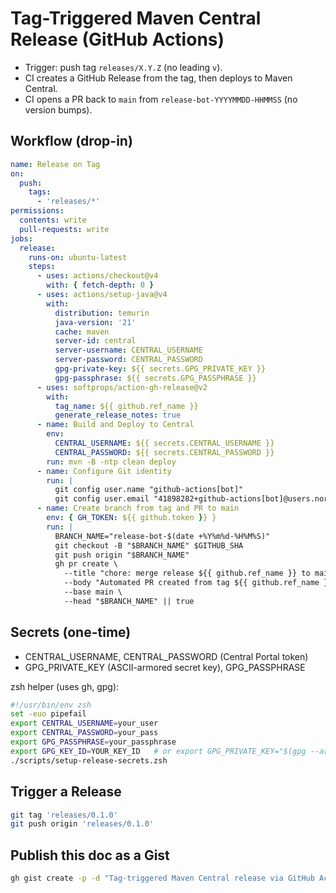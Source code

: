 # Tag-Triggered Maven Central Release (GitHub Actions)

- Trigger: push tag `releases/X.Y.Z` (no leading `v`).
- CI creates a GitHub Release from the tag, then deploys to Maven Central.
- CI opens a PR back to `main` from `release-bot-YYYYMMDD-HHMMSS` (no version bumps).

## Workflow (drop-in)

```yaml
name: Release on Tag
on:
  push:
    tags:
      - 'releases/*'
permissions:
  contents: write
  pull-requests: write
jobs:
  release:
    runs-on: ubuntu-latest
    steps:
      - uses: actions/checkout@v4
        with: { fetch-depth: 0 }
      - uses: actions/setup-java@v4
        with:
          distribution: temurin
          java-version: '21'
          cache: maven
          server-id: central
          server-username: CENTRAL_USERNAME
          server-password: CENTRAL_PASSWORD
          gpg-private-key: ${{ secrets.GPG_PRIVATE_KEY }}
          gpg-passphrase: ${{ secrets.GPG_PASSPHRASE }}
      - uses: softprops/action-gh-release@v2
        with:
          tag_name: ${{ github.ref_name }}
          generate_release_notes: true
      - name: Build and Deploy to Central
        env:
          CENTRAL_USERNAME: ${{ secrets.CENTRAL_USERNAME }}
          CENTRAL_PASSWORD: ${{ secrets.CENTRAL_PASSWORD }}
        run: mvn -B -ntp clean deploy
      - name: Configure Git identity
        run: |
          git config user.name "github-actions[bot]"
          git config user.email "41898282+github-actions[bot]@users.noreply.github.com"
      - name: Create branch from tag and PR to main
        env: { GH_TOKEN: ${{ github.token }} }
        run: |
          BRANCH_NAME="release-bot-$(date +%Y%m%d-%H%M%S)"
          git checkout -B "$BRANCH_NAME" $GITHUB_SHA
          git push origin "$BRANCH_NAME"
          gh pr create \
            --title "chore: merge release ${{ github.ref_name }} to main" \
            --body "Automated PR created from tag ${{ github.ref_name }}." \
            --base main \
            --head "$BRANCH_NAME" || true
```

## Secrets (one-time)

- CENTRAL_USERNAME, CENTRAL_PASSWORD (Central Portal token)
- GPG_PRIVATE_KEY (ASCII-armored secret key), GPG_PASSPHRASE

zsh helper (uses gh, gpg):

```zsh
#!/usr/bin/env zsh
set -euo pipefail
export CENTRAL_USERNAME=your_user
export CENTRAL_PASSWORD=your_pass
export GPG_PASSPHRASE=your_passphrase
export GPG_KEY_ID=YOUR_KEY_ID   # or export GPG_PRIVATE_KEY="$(gpg --armor --export-secret-keys YOUR_KEY_ID)"
./scripts/setup-release-secrets.zsh
```

## Trigger a Release

```bash
git tag 'releases/0.1.0'
git push origin 'releases/0.1.0'
```

## Publish this doc as a Gist

```bash
gh gist create -p -d "Tag-triggered Maven Central release via GitHub Actions" RELEASE-GIST.md
```
